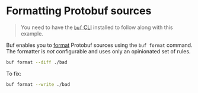 # Formatting Protobuf sources

> You need to have the [`buf` CLI][install] installed to follow along with this example.

Buf enables you to [format] Protobuf sources using the `buf format` command. The formatter is _not_ configurable and uses only an opinionated set of rules.

```sh
buf format --diff ./bad
```

To fix:

```sh
buf format --write ./bad
```

[format]: https://docs.buf.build/format
[install]: https://docs.buf.build/installation

